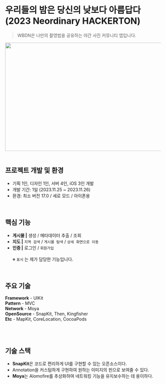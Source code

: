 # 우리들의 밤은 당신의 낮보다 아름답다 (2023 Neordinary HACKERTON)

> WBDN은 나만의 촬영법을 공유하는 야간 사진 커뮤니티 앱입니다.
<img src=https://github.com/yuzzin0121/WBDN-iOS/assets/77273340/1fb5ee57-86b9-45f4-bb53-b08a3bd14f2a width=650 height=350>
<br><br>


## 프로젝트 개발 및 환경
- 기획 1인, 디자인 1인, 서버 4인, iOS 3인 개발
- 개발 기간: 1일 (2023.11.25 ~ 2023.11.26)
- 환경: 최소 버전 17.0 / 세로 모드 / 아이폰용
<br>

## 핵심 기능 
- **게시물 |** 생성 / 메타데이터 추출 / 조회
- **지도 |** `지역 검색` / `게시물 탐색` / `상세 화면으로 이동`
- **인증 |** 로그인 / `회원가입`
<br><br>
※ `표시` 는 제가 담당한 기능입니다.
<br>

## 주요 기술
**Framework** - UIKit <br>
**Pattern** -  MVC  <br>
**Network** - Moya <br>
**OpenSource** - SnapKit, Then, Kingfisher <br>
**Etc** - MapKit, CoreLocation, CocoaPods <br>

<br><br>

## 기술 스택
- **SnapKit**은 코드로 편리하게 UI를 구현할 수 있는 오픈소스이다.
- Annotation을 커스텀하게 구현하여 원하는 이미지의 핀으로 보여줄 수 있다.
- **Moya**는 Alomofire를 추상화하여 네트워킹 기능을 유지보수하는 데 용이하다.

